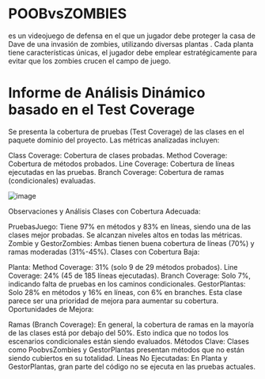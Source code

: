 # POOBvsZOMBIES
es un videojuego de defensa en el que un jugador debe proteger la casa de Dave de una invasión de zombies, utilizando diversas plantas . Cada planta tiene características únicas, el jugador debe emplear estratégicamente para evitar que los zombies crucen el campo de juego.

# Informe de Análisis Dinámico basado en el Test Coverage
Se presenta la cobertura de pruebas (Test Coverage) de las clases en el paquete dominio del proyecto. Las métricas analizadas incluyen:

Class Coverage: Cobertura de clases probadas.
Method Coverage: Cobertura de métodos probados.
Line Coverage: Cobertura de líneas ejecutadas en las pruebas.
Branch Coverage: Cobertura de ramas (condicionales) evaluadas.

![image](https://github.com/user-attachments/assets/06965a20-4e44-4922-9cfa-3d89a07828ba)


Observaciones y Análisis
Clases con Cobertura Adecuada:

PruebasJuego: Tiene 97% en métodos y 83% en líneas, siendo una de las clases mejor probadas. Se alcanzan niveles altos en todas las métricas.
Zombie y GestorZombies: Ambas tienen buena cobertura de líneas (70%) y ramas moderadas (31%-45%).
Clases con Cobertura Baja:

Planta:
Method Coverage: 31% (solo 9 de 29 métodos probados).
Line Coverage: 24% (45 de 185 líneas ejecutadas).
Branch Coverage: Solo 7%, indicando falta de pruebas en los caminos condicionales.
GestorPlantas:
Solo 28% en métodos y 16% en líneas, con 6% en branches. Esta clase parece ser una prioridad de mejora para aumentar su cobertura.
Oportunidades de Mejora:

Ramas (Branch Coverage): En general, la cobertura de ramas en la mayoría de las clases está por debajo del 50%. Esto indica que no todos los escenarios condicionales están siendo evaluados.
Métodos Clave: Clases como PoobvsZombies y GestorPlantas presentan métodos que no están siendo cubiertos en su totalidad.
Líneas No Ejecutadas: En Planta y GestorPlantas, gran parte del código no se ejecuta en las pruebas actuales.

